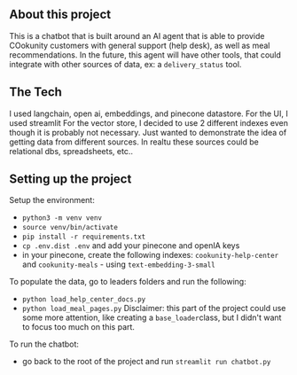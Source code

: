## About this project
This is a chatbot that is built around an AI agent that is able to provide COokunity customers with general support (help desk), as well as meal recommendations. In the future, this agent will have other tools, that could integrate with other sources of data, ex: a `delivery_status` tool.


## The Tech
I used langchain, open ai, embeddings, and pinecone datastore. 
For the UI, I used streamlit 
For the vector store, I decided to use 2 different indexes even though it is probably not necessary. Just wanted to demonstrate the idea of getting data from different sources. In realtu these sources could be relational dbs, spreadsheets, etc.. 


## Setting up the project
Setup the environment:
- `python3 -m venv venv`
- `source venv/bin/activate`
- `pip install -r requirements.txt`
- `cp .env.dist .env` and add your pinecone and openIA keys
- in your pinecone, create the following indexes: `cookunity-help-center` and `cookunity-meals` - using `text-embedding-3-small`

To populate the data, go to leaders folders and run the following:
- `python load_help_center_docs.py`
- `python load_meal_pages.py`
Disclaimer: this part of the project could use some more attention, like creating a `base_loader`class, but I didn't want to focus too much on this part.

To run the chatbot:
- go back to the root of the project and run `streamlit run chatbot.py`



